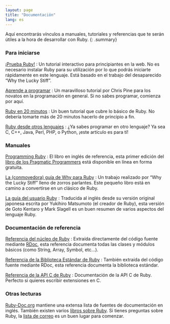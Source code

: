 ```yaml
---
layout: page
title: "Documentación"
lang: es
---
```


Aquí encontrarás vínculos a manuales, tutoriales y referencias que te
serán útiles a la hora de desarrollar con Ruby.
{: .summary}

### Para iniciarse

[¡Prueba Ruby!][1]
: Un tutorial interactivo para principiantes en la web. No es necesario
  instalar Ruby para su utilización por lo que podrás iniciarte
  rápidamente en este lenguaje. Está basado en el trabajo del
  desaparecido “Why the Lucky Stiff”.

[Aprende a programar][2]
: Un maravilloso tutorial por Chris Pine para los novatos en la
  programación en general. Si no sabes programar, comienza por aquí.

[Ruby en 20 minutos](/es/documentation/quickstart/)
: Un buen tutorial que cubre lo básico de Ruby. No debería tomarte más
  de 20 minutos hacerlo de principio a fin.

[Ruby desde otros lenguajes](/es/documentation/ruby-from-other-languages/)
: ¿Ya sabes programar en otro lenguaje? Ya sea C, C++, Java, Perl, PHP,
  o Python, ¡este artículo es para tí!

### Manuales

[Programming Ruby][3]
: El libro en inglés de referencia, esta primer edición del
  [libro de los Pragmatic Programmers][4] está disponible en línea
  en forma gratuita.

[La (conmovedora) guía de Why para Ruby][5]
: Un trabajo realizado por “Why the Lucky Stiff” lleno de zorros
  parlantes. Este pequeño libro está en camino a convertirse en un
  clásico de Ruby.

[La guía del usuario Ruby][6]
: Traducida al inglés desde su versión original japonesa escrita por
  Yukihiro Matsumoto (el creador de Ruby), esta versión de Goto Kentaro
  y Mark Slagell es un buen resumen de varios aspectos del lenguaje
  Ruby.

### Documentación de referencia

[Referencia del núcleo de Ruby][7]
: Extraída directamente del código fuente mediante [RDoc][8], esta
  referencia documenta todas las clases y módulos básicos (como String,
  Array, Symbol, etc…).

[Referencia de la Biblioteca Estándar de Ruby][9]
: También extraída del código fuente mediante RDoc, esta referencia
  documenta la biblioteca estándar.

[Referencia de la API C de Ruby][extensions]
: Documentación de la API C de Ruby.
  Perfecto si quieres escribir extensiones en C.

### Otras lecturas

[Ruby-Doc.org][11] mantiene una extensa lista de fuentes de
documentación en inglés. También existen varios [libros sobre Ruby][12].
Si tienes preguntas sobre Ruby, la [lista de
correo](/es/community/mailing-lists/) es un buen lugar para comenzar.



[1]: https://ruby.github.io/TryRuby/
[2]: http://pine.fm/LearnToProgram/
[3]: http://www.ruby-doc.org/docs/ProgrammingRuby/
[4]: http://pragmaticprogrammer.com/titles/ruby/index.html
[5]: http://mislav.uniqpath.com/poignant-guide/
[6]: http://www.rubyist.net/~slagell/ruby/
[7]: http://www.ruby-doc.org/core
[8]: https://ruby.github.io/rdoc
[9]: http://www.ruby-doc.org/stdlib
[extensions]: https://docs.ruby-lang.org/en/trunk/extension_rdoc.html
[11]: http://ruby-doc.org
[12]: http://www.ruby-doc.org/bookstore
